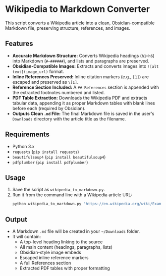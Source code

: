 # Wikipedia to Markdown Converter

This script converts a Wikipedia article into a clean, Obsidian-compatible Markdown file, preserving structure, references, and images.

## Features

- **Accurate Markdown Structure:** Converts Wikipedia headings (`h1`–`h6`) into Markdown (`#`–`######`), and lists and paragraphs are preserved.
- **Obsidian-Compatible Images:** Extracts and converts images into `![alt text](image_url)` format.
- **Inline References Preserved:** Inline citation markers (e.g., `[1]`) are escaped and preserved as `\[1]`.
- **Reference Section Included:** A `## References` section is appended with the extracted footnotes numbered and listed.
- **PDF Table Extraction:** Downloads the Wikipedia PDF and extracts tabular data, appending it as proper Markdown tables with blank lines before each (required by Obsidian).
- **Outputs Clean `.md` File:** The final Markdown file is saved in the user's `Downloads` directory with the article title as the filename.

## Requirements

- Python 3.x
- `requests` (`pip install requests`)
- `beautifulsoup4` (`pip install beautifulsoup4`)
- `pdfplumber` (`pip install pdfplumber`)

## Usage

1. Save the script as `wikipedia_to_markdown.py`.
2. Run it from the command line with a Wikipedia article URL:
   ```bash
   python wikipedia_to_markdown.py "https://en.wikipedia.org/wiki/Example_Article"
   ```

## Output

- A Markdown `.md` file will be created in your `~/Downloads` folder.
- It will contain:
  - A top-level heading linking to the source
  - All main content (headings, paragraphs, lists)
  - Obsidian-style image embeds
  - Escaped inline reference markers
  - A full References section
  - Extracted PDF tables with proper formatting
